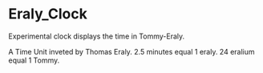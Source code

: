 # Eraly_Clock
Experimental clock displays the time in Tommy-Eraly. 

A Time Unit inveted by Thomas Eraly. 2.5 minutes equal 1 eraly. 24 eralium equal 1 Tommy.
